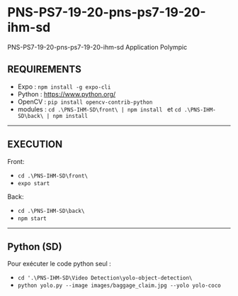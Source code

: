 # PNS-PS7-19-20-pns-ps7-19-20-ihm-sd
PNS-PS7-19-20-pns-ps7-19-20-ihm-sd Application Polympic

## REQUIREMENTS
- Expo : ```npm install -g expo-cli```
- Python : https://www.python.org/
- OpenCV : ```pip install opencv-contrib-python```
- modules : ```cd .\PNS-IHM-SD\front\ | npm install ``` et ```cd .\PNS-IHM-SD\back\ | npm install ```
--------
## EXECUTION
Front: 
* ```cd .\PNS-IHM-SD\front\```
* ```expo start```

Back:
* ```cd .\PNS-IHM-SD\back\```
* ```npm start```
--------
## Python (SD)
Pour exécuter le code python seul :
* ```cd '.\PNS-IHM-SD\Video Detection\yolo-object-detection\```
* ```python yolo.py --image images/baggage_claim.jpg --yolo yolo-coco```
